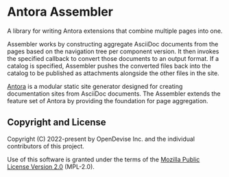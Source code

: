# Antora Assembler

A library for writing Antora extensions that combine multiple pages into one.

Assembler works by constructing aggregate AsciiDoc documents from the pages based on the navigation tree per component version.
It then invokes the specified callback to convert those documents to an output format.
If a catalog is specified, Assembler pushes the converted files back into the catalog to be published as attachments alongside the other files in the site.

[Antora](https://antora.org) is a modular static site generator designed for creating documentation sites from AsciiDoc documents.
The Assembler extends the feature set of Antora by providing the foundation for page aggregation.

## Copyright and License

Copyright (C) 2022-present by OpenDevise Inc. and the individual contributors of this project.

Use of this software is granted under the terms of the [Mozilla Public License Version 2.0](https://www.mozilla.org/en-US/MPL/2.0/) (MPL-2.0).
